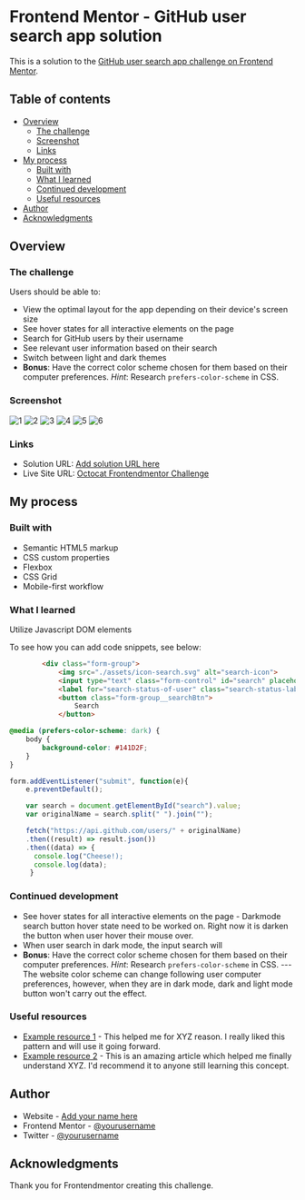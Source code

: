 # Frontend Mentor - GitHub user search app solution

This is a solution to the [GitHub user search app challenge on Frontend Mentor](https://nottohave.github.io/frontendmentor_octocat/). 

## Table of contents

- [Overview](#overview)
  - [The challenge](#the-challenge)
  - [Screenshot](#screenshot)
  - [Links](#links)
- [My process](#my-process)
  - [Built with](#built-with)
  - [What I learned](#what-i-learned)
  - [Continued development](#continued-development)
  - [Useful resources](#useful-resources)
- [Author](#author)
- [Acknowledgments](#acknowledgments)

## Overview

### The challenge

Users should be able to:

- View the optimal layout for the app depending on their device's screen size
- See hover states for all interactive elements on the page
- Search for GitHub users by their username
- See relevant user information based on their search
- Switch between light and dark themes
- **Bonus**: Have the correct color scheme chosen for them based on their computer preferences. _Hint_: Research `prefers-color-scheme` in CSS.

### Screenshot

![1](./screenshot/user-search-app-DarkMode.png)
![2](./screenshot/user-search-app-LightMode.png)
![3](./screenshot/user-search-app-SearchDarkDesktop.png)
![4](./screenshot/user-search-app-SearchLightDesktop.png)
![5](./screenshot/user-search-app-SearchDarkMobile.png)
![6](./screenshot/user-search-app-SearchLightMobile.png)



### Links

- Solution URL: [Add solution URL here](https://your-solution-url.com)
- Live Site URL: [Octocat Frontendmentor Challenge](https://nottohave.github.io/frontendmentor_octocat/)

## My process

### Built with

- Semantic HTML5 markup
- CSS custom properties
- Flexbox
- CSS Grid
- Mobile-first workflow

### What I learned
Utilize Javascript DOM elements

To see how you can add code snippets, see below:

```html
        <div class="form-group">
            <img src="./assets/icon-search.svg" alt="search-icon">
            <input type="text" class="form-control" id="search" placeholder="Search Github username..." required>
            <label for="search-status-of-user" class="search-status-label">No results</label>
            <button class="form-group__searchBtn">
                Search
            </button>
```
```css
@media (prefers-color-scheme: dark) {
    body {
        background-color: #141D2F;
    }
}
```
```js
form.addEventListener("submit", function(e){
    e.preventDefault();

    var search = document.getElementById("search").value;
    var originalName = search.split(" ").join("");

    fetch("https://api.github.com/users/" + originalName)
    .then((result) => result.json())
    .then((data) => {
      console.log("Cheese!);
      console.log(data);
     }
```

### Continued development

- See hover states for all interactive elements on the page - Darkmode search button hover state need to be worked on. Right now it is darken the button when user hover their mouse over.
- When user search in dark mode, the input search will 
- **Bonus**: Have the correct color scheme chosen for them based on their computer preferences. _Hint_: Research `prefers-color-scheme` in CSS.  --- The website color scheme can change following user computer preferences, however, when they are in dark mode, dark and light mode button won't carry out the effect. 



### Useful resources

- [Example resource 1](https://www.example.com) - This helped me for XYZ reason. I really liked this pattern and will use it going forward.
- [Example resource 2](https://www.example.com) - This is an amazing article which helped me finally understand XYZ. I'd recommend it to anyone still learning this concept.

## Author

- Website - [Add your name here](https://www.your-site.com)
- Frontend Mentor - [@yourusername](https://www.frontendmentor.io/profile/yourusername)
- Twitter - [@yourusername](https://www.twitter.com/yourusername)

## Acknowledgments

Thank you for Frontendmentor creating this challenge. 
